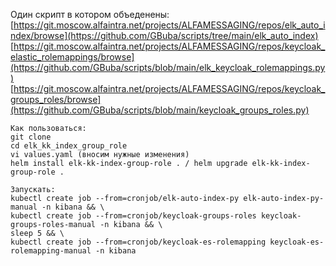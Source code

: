 Один скрипт в котором объеденены:
[https://git.moscow.alfaintra.net/projects/ALFAMESSAGING/repos/elk_auto_index/browse](https://github.com/GBuba/scripts/tree/main/elk_auto_index)
[https://git.moscow.alfaintra.net/projects/ALFAMESSAGING/repos/keycloak_elastic_rolemappings/browse](https://github.com/GBuba/scripts/blob/main/elk_keycloak_rolemappings.py)
[https://git.moscow.alfaintra.net/projects/ALFAMESSAGING/repos/keycloak_groups_roles/browse](https://github.com/GBuba/scripts/blob/main/keycloak_groups_roles.py)


    Как пользоваться:
    git clone 
    cd elk_kk_index_group_role
    vi values.yaml (вносим нужные изменения)
    helm install elk-kk-index-group-role . / helm upgrade elk-kk-index-group-role .
    
    Запускать:
    kubectl create job --from=cronjob/elk-auto-index-py elk-auto-index-py-manual -n kibana && \
    kubectl create job --from=cronjob/keycloak-groups-roles keycloak-groups-roles-manual -n kibana && \
    sleep 5 && \
    kubectl create job --from=cronjob/keycloak-es-rolemapping keycloak-es-rolemapping-manual -n kibana
